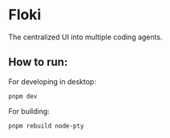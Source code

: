# Floki

The centralized UI into multiple coding agents.

## How to run:

For developing in desktop:

```
pnpm dev
```

For building:

```
pnpm rebuild node-pty

```
